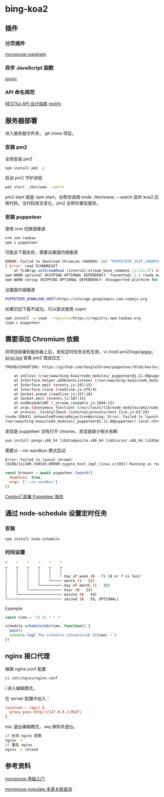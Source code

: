 # bing-koa2

## 插件

### 分页插件

[mongoose-paginate](https://github.com/edwardhotchkiss/mongoose-paginate)

### 异步 JavaScript 函数

[async](https://github.com/caolan/async)

### API 命名规范

[RESTful API 设计指南](http://www.ruanyifeng.com/blog/2014/05/restful_api.html)
[restify](http://restify.com/docs/home/)

## 服务器部署

进入服务器文件夹， git clone 项目。

### 安装 pm2

全局安装 pm2

```bash
npm install pm2 -g
```

启动 pm2 守护进程

```bash
pm2 start ./bin/www --watch
```

pm2 start 就是 npm start，会帮你调用 node ./bin/www;
--watch 监听 koa2 应用代码，当代码发生变化，pm2 会帮你重启服务。

### 安装 puppeteer

使用 nrm 切换镜像源

```bash
nrm use taobao
npm i puppeteer
```

可能会下载失败，需要设置国内镜像源

```js
ERROR: Failed to download Chromium r609904! Set "PUPPETEER_SKIP_CHROMIUM_DOWNLOAD" env variable to skip download.
{ Error: read ECONNRESET
    at TLSWrap.onStreamRead (internal/stream_base_commons.js:111:27) errno: 'ECONNRESET', code: 'ECONNRESET', syscall: 'read' }
npm WARN optional SKIPPING OPTIONAL DEPENDENCY: fsevents@1.2.4 (node_modules/fsevents):
npm WARN notsup SKIPPING OPTIONAL DEPENDENCY: Unsupported platform for fsevents@1.2.4: wanted {"os":"darwin","arch":"any"} (current: {"os":"linux","arch":"x64"})
```

设置国内镜像源

```bash
PUPPETEER_DOWNLOAD_HOST=https://storage.googleapis.com.cnpmjs.org
```

如果仍旧下载不成功，可以尝试使用 cnpm

```bash
npm install -g cnpm --registry=https://registry.npm.taobao.org
cnpm i puppeteer
```

## 需要添加 Chromium 依赖

将项目部署到服务器上后，发现定时任务没有生效，vi /root/.pm2/logs/www-error.log 查看 pm2 错误日志：

```bash
TROUBLESHOOTING: https://github.com/GoogleChrome/puppeteer/blob/master/docs/troubleshooting.md

    at onClose (/var/www/bing-koa2/node_modules/_puppeteer@1.11.0@puppeteer/lib/Launcher.js:342:14)
    at Interface.helper.addEventListener (/var/www/bing-koa2/node_modules/_puppeteer@1.11.0@puppeteer/lib/Launcher.js:331:50)
    at Interface.emit (events.js:187:15)
    at Interface.close (readline.js:379:8)
    at Socket.onend (readline.js:157:10)
    at Socket.emit (events.js:187:15)
    at endReadableNT (_stream_readable.js:1094:12)
    at args.(anonymous function) (/usr/local/lib/node_modules/pm2/node_modules/event-loop-inspector/index.js:138:29)
    at process._tickCallback (internal/process/next_tick.js:63:19)
(node:10843) UnhandledPromiseRejectionWarning: Error: Failed to launch chrome!
/var/www/bing-koa2/node_modules/_puppeteer@1.11.0@puppeteer/.local-chromium/linux-609904/chrome-linux/chrome: error while loading shared libraries: libXcomposite.so.1: cannot open shared object file: No such file or directory
```

发现是 puppeteer 没有打开 chrome，发现是缺少相关依赖

```bash
yum install pango.x86_64 libXcomposite.x86_64 libXcursor.x86_64 libXdamage.x86_64 libXext.x86_64 libXi.x86_64 libXtst.x86_64 cups-libs.x86_64 libXScrnSaver.x86_64 libXrandr.x86_64 GConf2.x86_64 alsa-lib.x86_64 atk.x86_64 gtk3.x86_64 -y
```

需要以 --no-sandbox 模式启动

```bash
Error: Failed to launch chrome!
[0108/111100.740545:ERROR:zygote_host_impl_linux.cc(89)] Running as root without --no-sandbox is not supported. See https://crbug.com/638180.
```

```js
const browser = await puppeteer.launch({
  headless: true,
  args: ['--no-sandbox']
})
```

[Centos7 部署 Puppeteer 服务](http://www.lijundong.com/deply-puppeteer-on-production/)

## 通过 node-schedule 设置定时任务

### 安装

```bash
npm install node-schedule
```

### 时间设置

```bash
*    *    *    *    *    *
┬    ┬    ┬    ┬    ┬    ┬
│    │    │    │    │    │
│    │    │    │    │    └ day of week (0 - 7) (0 or 7 is Sun)
│    │    │    │    └───── month (1 - 12)
│    │    │    └────────── day of month (1 - 31)
│    │    └─────────────── hour (0 - 23)
│    └──────────────────── minute (0 - 59)
└───────────────────────── second (0 - 59, OPTIONAL)
```

Example

```js
const time = '11 11 * * *'

schedule.scheduleJob(time, function() {
  main()
  console.log(`The schedule.scheduleJob ${time} !`)
})
```

## nginx 接口代理

编辑 nginx.conf 配置

```bash
vi /etc/nginx/nginx.conf
```

i 进入编辑模式，

在 server 配置中加入：

```conf
location ~ /api/ {
  proxy_pass http://127.0.0.1:9527;
}
```

esc 退出编辑模式，:wq 保存并退出。

```bash
// 检测 nginx 配置
nginx -t
// 重启 nginx
nginx -s reload
```

## 参考资料

[mongoose 基础入门](https://www.cnblogs.com/xiaohuochai/p/7215067.html#anchor9)

[mongoose populate 多表关联查询](https://www.jianshu.com/p/817ff51bd548)
